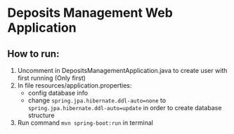 # Deposits Management Web Application

## How to run:
1. Uncomment in DepositsManagementApplication.java to create user with first running (Only first)
2. In file resources/application.properties:
    - config database info
    - change `spring.jpa.hibernate.ddl-auto=none` to `spring.jpa.hibernate.ddl-auto=update` in order to create database structure
3. Run command `mvn spring-boot:run` in terminal

